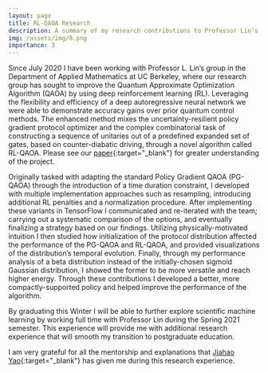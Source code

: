 ```yaml
---
layout: page
title: RL-QAOA Research
description: A summary of my research contributions to Professor Lin's group.
img: /assets/img/0.png
importance: 3
---
```


Since July 2020 I have been working with Professor L. Lin’s group in the Department of Applied Mathematics at UC Berkeley, where our research group has sought to improve the Quantum Approximate Optimization Algorithm (QAOA) by using deep reinforcement learning (RL). Leveraging the flexibility and efficiency of a deep autoregressive neural network we were able to demonstrate accuracy gains over prior quantum control methods. The enhanced method mixes the uncertainty-resilient policy gradient protocol optimizer and the complex combinatorial task of constructing a sequence of unitaries out of a predefined expanded set of gates, based on counter-diabatic driving, through a novel algorithm called RL-QAOA. Please see our [paper](/assets/pdf/2012.06701.pdf){:target="\_blank"} for greater understanding of the project.

Originally tasked with adapting the standard Policy Gradient QAOA (PG-QAOA) through the introduction of a time duration constraint, I developed with multiple implementation approaches such as resampling, introducing additional RL penalties and a normalization procedure. After implementing these variants in TensorFlow I communicated and re-iterated with the team; carrying out a systematic comparison of the options, and eventually finalizing a strategy based on our findings. Utilizing physically-motivated intuition I then studied how initialization of the protocol distribution affected the performance of the PG-QAOA and RL-QAOA, and  provided visualizations of the distribution’s temporal evolution. Finally, through my performance analysis of a beta distribution instead of the initially-chosen sigmoid Gaussian distribution, I showed the former to be more versatile and reach higher energy. Through these contributions I developed a better, more compactly-supported policy and helped improve the performance of the algorithm.

By graduating this Winter I will be able to further explore scientific machine learning by working full time with Professor Lin during the Spring 2021 semester. This experience will provide me with additional research experience that will smooth my transition to postgraduate education.

I am very grateful for all the mentorship and explanations that [Jiahao Yao](https://jiahaoyao.github.io/){:target="\_blank"} has given me during this research experience.
